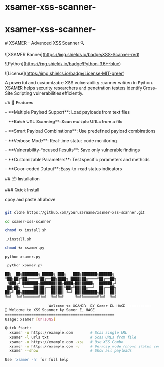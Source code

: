 # xsamer-xss-scanner-

# xsamer-xss-scanner-



\# XSAMER - Advanced XSS Scanner 🔍



!\[XSAMER Banner](https://img.shields.io/badge/XSS-Scanner-red)

!\[Python](https://img.shields.io/badge/Python-3.6+-blue)

!\[License](https://img.shields.io/badge/License-MIT-green)



A powerful and customizable XSS vulnerability scanner written in Python. XSAMER helps security researchers and penetration testers identify Cross-Site Scripting vulnerabilities efficiently.



\## 🚀 Features



\- \*\*Multiple Payload Support\*\*: Load payloads from text files

\- \*\*Batch URL Scanning\*\*: Scan multiple URLs from a file

\- \*\*Smart Payload Combinations\*\*: Use predefined payload combinations

\- \*\*Verbose Mode\*\*: Real-time status code monitoring

\- \*\*Vulnerability-Focused Results\*\*: Save only vulnerable findings

\- \*\*Customizable Parameters\*\*: Test specific parameters and methods

\- \*\*Color-coded Output\*\*: Easy-to-read status indicators



\## 📦 Installation



\### Quick Install


cpoy and paste  all above  

```bash

git clone https://github.com/yourusername/xsamer-xss-scanner.git

cd xsamer-xss-scanner

chmod +x install.sh

./install.sh

chmod +x xsamer.py

python xsamer.py

 python xsamer.py

██╗  ██╗███████╗ █████╗ ███╗   ███╗███████╗██████╗
╚██╗██╔╝██╔════╝██╔══██╗████╗ ████║██╔════╝██╔══██╗
 ╚███╔╝ ███████╗███████║██╔████╔██║█████╗  ██████╔╝
 ██╔██╗ ╚════██║██╔══██║██║╚██╔╝██║██╔══╝  ██╔══██╗
██╔╝ ██╗███████║██║  ██║██║ ╚═╝ ██║███████╗██║  ██║
╚═╝  ╚═╝╚══════╝╚═╝  ╚═╝╚═╝     ╚═╝╚══════╝╚═╝  ╚═╝

   --------------   Welcome to XSAMER  BY Samer EL HAGE -----------
👋 Welcome to XSS Scanner by Samer EL HAGE
==================================================
Usage: xsamer [OPTIONS]

Quick Start:
  xsamer -u https://example.com        # Scan single URL
  xsamer -l urls.txt                   # Scan URLs from file
  xsamer -u https://example.com -xss   # Use XSS Combo
  xsamer -u https://example.com -v     # Verbose mode (shows status codes)
  xsamer --show                        # Show all payloads

Use 'xsamer -h' for full help
